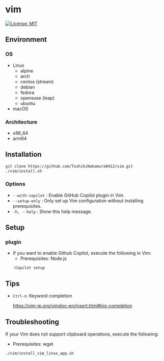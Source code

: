 # vim

[![License: MIT](https://img.shields.io/badge/License-MIT-yellow.svg)](https://opensource.org/licenses/MIT)

## Environment
### OS
- Linux
  - alpine
  - arch
  - centos (stream)
  - debian
  - fedora
  - opensuse (leap)
  - ubuntu
- macOS

### Architecture
- x86_64
- arm64

## Installation
```bash
git clone https://github.com/ToshikiNakamura0412/vim.git
./vim/install.sh
```

### Options
- `--with-copilot` : Enable GitHub Copilot plugin in Vim.
- `--setup-only`   : Only set up Vim configuration without installing prerequisites.
- `-h, --help`    : Show this help message.

## Setup
### plugin
- If you want to enable Github Copilot, execute the following in Vim:
  - Prerequisites: Node.js
  ```
  :Copilot setup
  ```

## Tips
- `Ctrl-n`: Keyword completion

  https://vim-jp.org/vimdoc-en/insert.html#ins-completion

## Troubleshooting
If your Vim does not support clipboard operations, execute the following:
- Prerequisites: wget
```bash
./vim/install_vim_linux_app.sh
```

